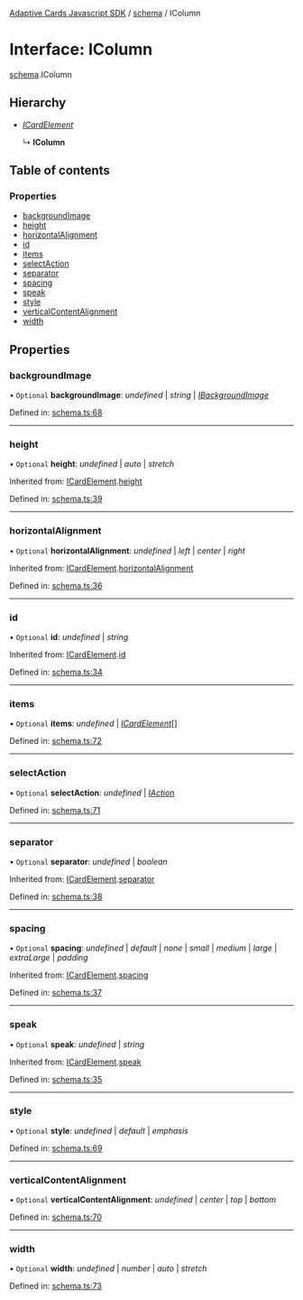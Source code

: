 [Adaptive Cards Javascript SDK](../README.md) / [schema](../modules/schema.md) / IColumn

# Interface: IColumn

[schema](../modules/schema.md).IColumn

## Hierarchy

* [*ICardElement*](schema.icardelement.md)

  ↳ **IColumn**

## Table of contents

### Properties

- [backgroundImage](schema.icolumn.md#backgroundimage)
- [height](schema.icolumn.md#height)
- [horizontalAlignment](schema.icolumn.md#horizontalalignment)
- [id](schema.icolumn.md#id)
- [items](schema.icolumn.md#items)
- [selectAction](schema.icolumn.md#selectaction)
- [separator](schema.icolumn.md#separator)
- [spacing](schema.icolumn.md#spacing)
- [speak](schema.icolumn.md#speak)
- [style](schema.icolumn.md#style)
- [verticalContentAlignment](schema.icolumn.md#verticalcontentalignment)
- [width](schema.icolumn.md#width)

## Properties

### backgroundImage

• `Optional` **backgroundImage**: *undefined* \| *string* \| [*IBackgroundImage*](schema.ibackgroundimage.md)

Defined in: [schema.ts:68](https://github.com/microsoft/AdaptiveCards/blob/0938a1f10/source/nodejs/adaptivecards/src/schema.ts#L68)

___

### height

• `Optional` **height**: *undefined* \| *auto* \| *stretch*

Inherited from: [ICardElement](schema.icardelement.md).[height](schema.icardelement.md#height)

Defined in: [schema.ts:39](https://github.com/microsoft/AdaptiveCards/blob/0938a1f10/source/nodejs/adaptivecards/src/schema.ts#L39)

___

### horizontalAlignment

• `Optional` **horizontalAlignment**: *undefined* \| *left* \| *center* \| *right*

Inherited from: [ICardElement](schema.icardelement.md).[horizontalAlignment](schema.icardelement.md#horizontalalignment)

Defined in: [schema.ts:36](https://github.com/microsoft/AdaptiveCards/blob/0938a1f10/source/nodejs/adaptivecards/src/schema.ts#L36)

___

### id

• `Optional` **id**: *undefined* \| *string*

Inherited from: [ICardElement](schema.icardelement.md).[id](schema.icardelement.md#id)

Defined in: [schema.ts:34](https://github.com/microsoft/AdaptiveCards/blob/0938a1f10/source/nodejs/adaptivecards/src/schema.ts#L34)

___

### items

• `Optional` **items**: *undefined* \| [*ICardElement*](schema.icardelement.md)[]

Defined in: [schema.ts:72](https://github.com/microsoft/AdaptiveCards/blob/0938a1f10/source/nodejs/adaptivecards/src/schema.ts#L72)

___

### selectAction

• `Optional` **selectAction**: *undefined* \| [*IAction*](schema.iaction.md)

Defined in: [schema.ts:71](https://github.com/microsoft/AdaptiveCards/blob/0938a1f10/source/nodejs/adaptivecards/src/schema.ts#L71)

___

### separator

• `Optional` **separator**: *undefined* \| *boolean*

Inherited from: [ICardElement](schema.icardelement.md).[separator](schema.icardelement.md#separator)

Defined in: [schema.ts:38](https://github.com/microsoft/AdaptiveCards/blob/0938a1f10/source/nodejs/adaptivecards/src/schema.ts#L38)

___

### spacing

• `Optional` **spacing**: *undefined* \| *default* \| *none* \| *small* \| *medium* \| *large* \| *extraLarge* \| *padding*

Inherited from: [ICardElement](schema.icardelement.md).[spacing](schema.icardelement.md#spacing)

Defined in: [schema.ts:37](https://github.com/microsoft/AdaptiveCards/blob/0938a1f10/source/nodejs/adaptivecards/src/schema.ts#L37)

___

### speak

• `Optional` **speak**: *undefined* \| *string*

Inherited from: [ICardElement](schema.icardelement.md).[speak](schema.icardelement.md#speak)

Defined in: [schema.ts:35](https://github.com/microsoft/AdaptiveCards/blob/0938a1f10/source/nodejs/adaptivecards/src/schema.ts#L35)

___

### style

• `Optional` **style**: *undefined* \| *default* \| *emphasis*

Defined in: [schema.ts:69](https://github.com/microsoft/AdaptiveCards/blob/0938a1f10/source/nodejs/adaptivecards/src/schema.ts#L69)

___

### verticalContentAlignment

• `Optional` **verticalContentAlignment**: *undefined* \| *center* \| *top* \| *bottom*

Defined in: [schema.ts:70](https://github.com/microsoft/AdaptiveCards/blob/0938a1f10/source/nodejs/adaptivecards/src/schema.ts#L70)

___

### width

• `Optional` **width**: *undefined* \| *number* \| *auto* \| *stretch*

Defined in: [schema.ts:73](https://github.com/microsoft/AdaptiveCards/blob/0938a1f10/source/nodejs/adaptivecards/src/schema.ts#L73)
